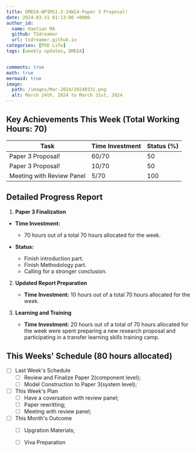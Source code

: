 ```yaml
---
title: DMEEA-WP1MS1.3-24W14-Paper 3 Proposal!
date: 2024-03-31 01:13:00 +0000
author_id:
  name: Haotian MA
  github: TSdreamer
  url: tsdreamer.github.io
categories: [PhD Life]
tags: [weekly updates, DMEEA]


comments: true
math: true
mermaid: true
image:
  path: /images/Mar-2024/20240331.png
  alt: March 24th, 2024 to March 31st, 2024
---
```



## Key Achievements This Week (Total Working Hours: 70)

| Task                                | Time Investment | Status (%) |
|-------------------------------------|-----------------|------------|
| Paper 3 Proposal!                   | 60/70           | 50         |
| Paper 3 Proposal!                   | 10/70           | 50         |
| Meeting with Review Panel           | 5/70            | 100        |



## Detailed Progress Report

1. **Paper 3 Finalization**
- **Time Investment:** 
  - 70 hours out of a total 70 hours allocated for the week.

- **Status:** 
  - Finish introduction part.
  - Finish Methodology part.
  - Calling for a stronger conclusion.


2. **Updated Report Preparation**
   - **Time Investment:** 10 hours out of a total 70 hours allocated for the week.

3. **Learning and Training**
   - **Time Investment:**  20 hours out of a total of 70 hours allocated for the week were spent preparing a new research proposal and participating in a transfer learning skills training camp.

## This Weeks' Schedule (80 hours allocated)

- [ ] Last Week's Schedule
  + [ ] Review and Finalize Paper 2(component level);
  + [ ] Model Construction to Paper 3(system level);

- [ ] This Week's Plan
  + [ ] Have a coversation with review panel;
  + [ ] Paper rewritting;
  + [ ] Meeting with review panel;

- [ ] This Month's Outcome
  + [ ] Upgration Materials;
  + [ ] Viva Preparation




